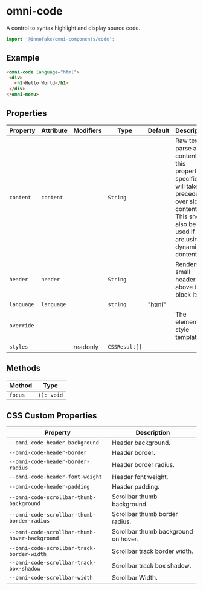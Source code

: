 # omni-code

A control to syntax highlight and display source code.

```js 
import '@innofake/omni-components/code'; 
```

## Example

```html
<omni-code language="html">
 <div>
   <h1>Hello World</h1>
 </div>
</omni-menu>
```

## Properties

| Property   | Attribute  | Modifiers | Type          | Default | Description                                      |
|------------|------------|-----------|---------------|---------|--------------------------------------------------|
| `content`  | `content`  |           | `String`      |         | Raw text to parse as content. If this property is specified, it will take precedence over slotted content. This should also be used if you are using dynamic content |
| `header`   | `header`   |           | `String`      |         | Renders a small header above the block itself.   |
| `language` | `language` |           | `string`      | "html"  |                                                  |
| `override` |            |           |               |         | The element style template.                      |
| `styles`   |            | readonly  | `CSSResult[]` |         |                                                  |

## Methods

| Method  | Type       |
|---------|------------|
| `focus` | `(): void` |

## CSS Custom Properties

| Property                                       | Description                          |
|------------------------------------------------|--------------------------------------|
| `--omni-code-header-background`                | Header background.                   |
| `--omni-code-header-border`                    | Header border.                       |
| `--omni-code-header-border-radius`             | Header border radius.                |
| `--omni-code-header-font-weight`               | Header font weight.                  |
| `--omni-code-header-padding`                   | Header padding.                      |
| `--omni-code-scrollbar-thumb-background`       | Scrollbar thumb background.          |
| `--omni-code-scrollbar-thumb-border-radius`    | Scrollbar thumb border radius.       |
| `--omni-code-scrollbar-thumb-hover-background` | Scrollbar thumb background on hover. |
| `--omni-code-scrollbar-track-border-width`     | Scrollbar track border width.        |
| `--omni-code-scrollbar-track-box-shadow`       | Scrollbar track box shadow.          |
| `--omni-code-scrollbar-width`                  | Scrollbar Width.                     |
